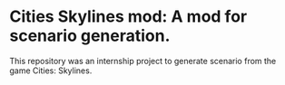 # Cities Skylines mod: A mod for scenario generation.
This repository was an internship project to generate scenario from the game Cities: Skylines. 
